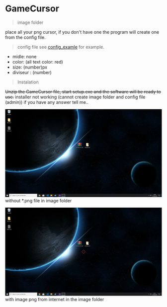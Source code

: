 # GameCursor

>image folder

place all your png cursor, if you don't have one the program will create one from the config file.

>config file
see [config_examle](https://github.com/JulesG10/GameCursor/blob/master/config_example.conf) for example.

* midle: none
* color: (all text color: red)
* size: (number)px
* diviseur : (number) 
> Instalation 

~~Unzip the GameCursor file, start setup.exe and the software will be ready to use.~~
installer not working (cannot create image folder and config file (admin)) if you have any answer tell me..  


![demo1](https://github.com/JulesG10/GameCursor/blob/master/demo.png)
without *.png file in image folder

![demo2](https://github.com/JulesG10/GameCursor/blob/master/dome2.png)
with image png from internet in the image folder
